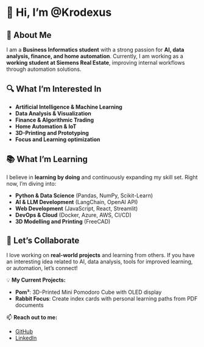 # 👋 Hi, I’m **@Krodexus**

## 🚀 About Me
I am a **Business Informatics student** with a strong passion for **AI, data analysis, finance, and home automation**. Currently, I am working as a **working student at Siemens Real Estate**, improving internal workflows through automation solutions.

## 🔍 What I’m Interested In
- **Artificial Intelligence & Machine Learning**
- **Data Analysis & Visualization**
- **Finance & Algorithmic Trading**
- **Home Automation & IoT**
- **3D-Printing and Prototyping**
- **Focus and Learning optimization**

## 📚 What I’m Learning
I believe in **learning by doing** and continuously expanding my skill set. Right now, I’m diving into:
- **Python & Data Science** (Pandas, NumPy, Scikit-Learn)
- **AI & LLM Development** (LangChain, OpenAI API)
- **Web Development** (JavaScript, React, Streamlit)
- **DevOps & Cloud** (Docker, Azure, AWS, CI/CD)
- **3D Modelling and Printing** (FreeCAD)

## 🤝 Let’s Collaborate
I love working on **real-world projects** and learning from others. If you have an interesting idea related to AI, data analysis, tools for improved learning, or automation, let’s connect!

💡 **My Current Projects:**
- **Pom³**: 3D-Printed Mini Pomodoro Cube with OLED display
- **Rabbit Focus**: Create index cards with personal learning paths from PDF documents

📫 **Reach out to me:**
- [GitHub](https://github.com/Krodexus)
- [LinkedIn](https://www.linkedin.com/in/jakob-von-guradze/)
